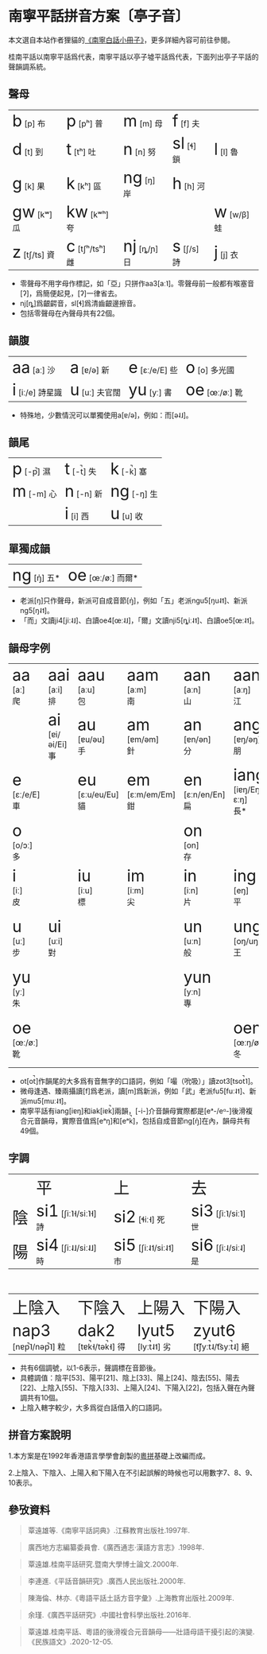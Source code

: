 # 南寧平話拼音方案〔亭子音〕

本文選自本站作者狸貓的[《南寧白話小冊子》](https://leimaau.github.io/book/PHONETICIZE_bingwaa.html)，更多詳細內容可前往參閱。

桂南平話以南寧平話爲代表，南寧平話以亭子墟平話爲代表，下面列出亭子平話的聲韻調系統。

## 聲母

<table>
  <tr>
	<td><span style="font-size:2em;">b</span> [p] 布</td>
	<td><span style="font-size:2em;">p</span> [pʰ] 普</td>
	<td><span style="font-size:2em;">m</span> [m] 母</td>
	<td><span style="font-size:2em;">f</span> [f] 夫</td>
	<td></td>
  </tr>
  <tr>
	<td><span style="font-size:2em;">d</span> [t] 到</td>
	<td><span style="font-size:2em;">t</span> [tʰ] 吐</td>
	<td><span style="font-size:2em;">n</span> [n] 努</td>
	<td><span style="font-size:2em;">sl</span> [ɬ] 鎖</td>
	<td><span style="font-size:2em;">l</span> [l] 魯</td>
  </tr>
  <tr>
	<td><span style="font-size:2em;">g</span> [k] 果</td>
	<td><span style="font-size:2em;">k</span> [kʰ] 區</td>
	<td><span style="font-size:2em;">ng</span> [ŋ] 岸</td>
	<td><span style="font-size:2em;">h</span> [h] 河</td>
	<td></td>
  </tr>
  <tr>
	<td><span style="font-size:2em;">gw</span> [kʷ] 瓜</td>
	<td><span style="font-size:2em;">kw</span> [kʷʰ] 夸</td>
	<td></td>
	<td></td>
	<td><span style="font-size:2em;">w</span> [w/β] 蛙</td>
  </tr>
  <tr>
	<td><span style="font-size:2em;">z</span> [tʃ/ts] 資</td>
	<td><span style="font-size:2em;">c</span> [tʃʰ/tsʰ] 雌</td>
	<td><span style="font-size:2em;">nj</span> [ȵ/ɲ] 日</td>
	<td><span style="font-size:2em;">s</span> [ʃ/s] 詩</td>
	<td><span style="font-size:2em;">j</span> [j] 衣</td>
  </tr>
</table>

- 零聲母不用字母作標記，如「亞」只拼作aa3[aː˥]。零聲母前一般都有喉塞音[ʔ]，爲簡便起見，[ʔ]一律省去。
- nj[ȵ]爲齦齶音，sl[ɬ]爲清齒齦邊擦音。
- 包括零聲母在內聲母共有22個。

## 韻腹

<table>
  <tr>
	<td><span style="font-size:2em;">aa</span> [aː] 沙</td>
	<td><span style="font-size:2em;">a</span> [ɐ/ə] 新</td>
	<td><span style="font-size:2em;">e</span> [ɛː/e/E] 些</td>
	<td><span style="font-size:2em;">o</span> [o] 多光國</td>
  </tr>
  <tr>
	<td><span style="font-size:2em;">i</span> [iː/e] 詩星識</td>
	<td><span style="font-size:2em;">u</span> [uː] 夫官闊</td>
	<td><span style="font-size:2em;">yu</span> [yː] 書</td>
	<td><span style="font-size:2em;">oe</span> [œː/øː] 靴</td>
  </tr>
</table>

- 特殊地，少數情況可以單獨使用a[ɐ/ə]，例如：而[ə˨˩]。

## 韻尾

<table>
  <tr>
	<td><span style="font-size:2em;">p</span> [-p̚] 濕</td>
	<td><span style="font-size:2em;">t</span> [-t̚] 失</td>
	<td><span style="font-size:2em;">k</span> [-k̚] 塞</td>
  </tr>
  <tr>
	<td><span style="font-size:2em;">m</span> [-m] 心</td>
	<td><span style="font-size:2em;">n</span> [-n] 新</td>
	<td><span style="font-size:2em;">ng</span> [-ŋ] 生</td>
  </tr>
  <tr>
	<td></td>
	<td><span style="font-size:2em;">i</span> [i] 西</td>
	<td><span style="font-size:2em;">u</span> [u] 收</td>
  </tr>
</table>

## 單獨成韻

<table>
  <tr>
	<td><span style="font-size:2em;">ng</span> [ŋ̍] 五*</td>
	<td><span style="font-size:2em;">oe</span> [œː/øː] 而爾*</td>
  </tr>
</table>

- 老派[ŋ]只作聲母，新派可自成音節[ŋ̍]，例如「五」老派ngu5[ŋu˨˦]、新派ng5[ŋ˨˦]。
- 「而」文讀ji4[jiː˨˩]、白讀oe4[œː˨˩]，「爾」文讀nji5[ȵiː˨˦]、白讀oe5[œː˨˦]。


## 韻母字例

<table>
  <tr>
	<td><span style="font-size:2em;">aa</span><br/>[aː]<br/>爬</td>
	<td><span style="font-size:2em;">aai</span><br/>[aːi]<br/>排</td>
	<td><span style="font-size:2em;">aau</span><br/>[aːu]<br/>包</td>
	<td><span style="font-size:2em;">aam</span><br/>[aːm]<br/>南</td>
	<td><span style="font-size:2em;">aan</span><br/>[aːn]<br/>山</td>
	<td><span style="font-size:2em;">aang</span><br/>[aːŋ]<br/>江</td>
	<td><span style="font-size:2em;">aap</span><br/>[aːp̚]<br/>雜</td>
	<td><span style="font-size:2em;">aat</span><br/>[aːt̚]<br/>八</td>
	<td><span style="font-size:2em;">aak</span><br/>[aːk̚]<br/>作</td>
  </tr>
  <tr>
	<td></td>
	<td><span style="font-size:2em;">ai</span><br/>[ɐi/əi/Ei]<br/>事</td>
	<td><span style="font-size:2em;">au</span><br/>[ɐu/əu]<br/>手</td>
	<td><span style="font-size:2em;">am</span><br/>[ɐm/əm]<br/>針</td>
	<td><span style="font-size:2em;">an</span><br/>[ɐn/ən]<br/>分</td>
	<td><span style="font-size:2em;">ang</span><br/>[ɐŋ/əŋ]<br/>朋</td>
	<td><span style="font-size:2em;">ap</span><br/>[ɐp̚/əp̚]<br/>立</td>
	<td><span style="font-size:2em;">at</span><br/>[ɐt̚/ət̚]<br/>筆</td>
	<td><span style="font-size:2em;">ak</span><br/>[ɐk̚/ək̚]<br/>得</td>
  </tr>
  <tr>
	<td><span style="font-size:2em;">e</span><br/>[ɛː/e/E]<br/>車</td>
	<td></td>
	<td><span style="font-size:2em;">eu</span><br/>[ɛːu/eu/Eu]<br/>貓</td>
	<td><span style="font-size:2em;">em</span><br/>[ɛːm/em/Em]<br/>鉗</td>
	<td><span style="font-size:2em;">en</span><br/>[ɛːn/en/En]<br/>扁</td>
	<td><span style="font-size:2em;">iang</span><br/>[iɐŋ/Eŋ/ɛːŋ]<br/>長*</td>
	<td><span style="font-size:2em;">ep</span><br/>[ɛːp̚/ep̚/Ep̚]<br/>夾</td>
	<td><span style="font-size:2em;">et</span><br/>[ɛːt̚/et̚/Et̚]<br/>挖</td>
	<td><span style="font-size:2em;">iak</span><br/>[iɐk̚/Ek̚/ɛːk̚]<br/>白*</td>
  </tr>
  <tr>
	<td><span style="font-size:2em;">o</span><br/>[o/ɔː]<br/>多</td>
	<td></td>
	<td></td>
	<td></td>
	<td><span style="font-size:2em;">on</span><br/>[on]<br/>存</td>
	<td></td>
	<td></td>
	<td><span style="font-size:2em;">ot</span><br/>[ot̚]<br/>嘬*</td>
	<td></td>
  </tr>
  <tr>
	<td><span style="font-size:2em;">i</span><br/>[iː]<br/>皮</td>
	<td></td>
	<td><span style="font-size:2em;">iu</span><br/>[iːu]<br/>標</td>
	<td><span style="font-size:2em;">im</span><br/>[iːm]<br/>尖</td>
	<td><span style="font-size:2em;">in</span><br/>[iːn]<br/>片</td>
	<td><span style="font-size:2em;">ing</span><br/>[eŋ]<br/>平</td>
	<td><span style="font-size:2em;">ip</span><br/>[iːp̚]<br/>貼</td>
	<td><span style="font-size:2em;">it</span><br/>[iːt̚]<br/>必</td>
	<td><span style="font-size:2em;">ik</span><br/>[ek̚/ʅk̚]<br/>逼</td>
  </tr>
  <tr>
	<td><span style="font-size:2em;">u</span><br/>[uː]<br/>步</td>
	<td><span style="font-size:2em;">ui</span><br/>[uːi]<br/>對</td>
	<td></td>
	<td></td>
	<td><span style="font-size:2em;">un</span><br/>[uːn]<br/>般</td>
	<td><span style="font-size:2em;">ung</span><br/>[oŋ/uŋ]<br/>王</td>
	<td></td>
	<td><span style="font-size:2em;">ut</span><br/>[uːt̚]<br/>闊</td>
	<td><span style="font-size:2em;">uk</span><br/>[ok̚/ɷk̚/uk̚]<br/>國</td>
  </tr>
  <tr>
	<td><span style="font-size:2em;">yu</span><br/>[yː]<br/>朱</td>
	<td></td>
	<td></td>
	<td></td>
	<td><span style="font-size:2em;">yun</span><br/>[yːn]<br/>專</td>
	<td></td>
	<td></td>
	<td><span style="font-size:2em;">yut</span><br/>[yːt̚]<br/>決</td>
	<td></td>
  </tr>
  <tr>
	<td><span style="font-size:2em;">oe</span><br/>[œː/øː]<br/>靴</td>
	<td></td>
	<td></td>
	<td></td>
	<td></td>
	<td><span style="font-size:2em;">oeng</span><br/>[œːŋ/øːŋ]<br/>冬</td>
	<td></td>
	<td></td>
	<td><span style="font-size:2em;">oek</span><br/>[œːk̚/øːk̚]<br/>木</td>
  </tr>
</table>

- ot[ot̚]作韻尾的大多爲有音無字的口語詞，例如「嘬（吮吸）」讀zot3[tsot̚˥]。
- 微母逢遇、臻兩攝讀[f]爲老派，讀[m]爲新派，例如「武」老派fu5[fuː˨˦]、新派mu5[muː˨˦]。
- 南寧平話有iang[iɐŋ]和iak[iɐk̚]兩韻，[-i-]介音韻母實際都是[eᵃ-/eᵅ-]後滑複合元音韻母，實際音值爲[eᵃŋ]和[eᵃk̚]，包括自成音節ng[ŋ̍]在內，韻母共有49個。


## 字調

<table>
  <tr>
	<td></td>
	<td><span style="font-size:2em;">平</span></td>
	<td><span style="font-size:2em;">上</span></td>
	<td><span style="font-size:2em;">去</span></td>
  </tr>
  <tr>
	<td><span style="font-size:2em;">陰</span></td>
	<td><span style="font-size:2em;">si1</span> [ʃiː˥˧/siː˥˧] 詩</td>
	<td><span style="font-size:2em;">si2</span> [ɬiː˧] 死</td>
	<td><span style="font-size:2em;">si3</span> [ʃiː˥/siː˥] 世</td>
  </tr>
  <tr>
	<td><span style="font-size:2em;">陽</span></td>
	<td><span style="font-size:2em;">si4</span> [ʃiː˨˩/siː˨˩] 時</td>
	<td><span style="font-size:2em;">si5</span> [ʃiː˨˦/siː˨˦] 市</td>
	<td><span style="font-size:2em;">si6</span> [ʃiː˨/siː˨] 是</td>
  </tr>
</table>

<br/>

<table>
  <tr>
	<td><span style="font-size:2em;">上陰入</span></td>
	<td><span style="font-size:2em;">下陰入</span></td>
	<td><span style="font-size:2em;">上陽入</span></td>
	<td><span style="font-size:2em;">下陽入</span></td>
  </tr>
  <tr>
	<td><span style="font-size:2em;">nap3</span> [nɐp̚˥/nəp̚˥] 粒</td>
	<td><span style="font-size:2em;">dak2</span> [tɐk̚˧/tək̚˧] 得</td>
	<td><span style="font-size:2em;">lyut5</span> [lyːt̚˨˦] 劣</td>
	<td><span style="font-size:2em;">zyut6</span> [t͡ʃyːt̚˨/t͡syːt̚˨] 絕</td>
  </tr>
</table>

- 共有6個調號，以1-6表示，聲調標在音節後。
- 具體調值：陰平[53]、陽平[21]、陰上[33]、陽上[24]、陰去[55]、陽去[22]、上陰入[55]、下陰入[33]、上陽入[24]、下陽入[22]，包括入聲在內聲調共有10個。
- 上陰入轄字較少，大多爲從白話借入的口語詞。


## 拼音方案說明

1.本方案是在1992年香港語言學學會創製的[粵拼](https://www.lshk.org/jyutping)基礎上改編而成。

2.上陰入、下陰入、上陽入和下陽入在不引起誤解的時候也可以用數字7、8、9、10表示。


## 參攷資料

> 覃遠雄等.《南寧平話詞典》.江蘇教育出版社.1997年.

> 廣西地方志編纂委員會.《廣西通志·漢語方言志》.1998年.

> 覃遠雄.桂南平話研究.暨南大學博士論文.2000年.

> 李連進.《平話音韻研究》.廣西人民出版社.2000年.

> 陳海倫、林亦.《粵語平話土話方音字彙》.上海教育出版社.2009年.

> 余瑾.《廣西平話研究》.中國社會科學出版社.2016年.

> 覃遠雄.桂南平話、粵語的後滑複合元音韻母——壯語母語干擾引起的演變.《民族語文》.2020-12-05.

